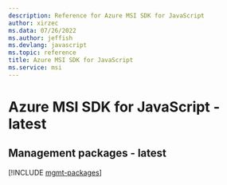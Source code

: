 ```yaml
---
description: Reference for Azure MSI SDK for JavaScript
author: xirzec
ms.data: 07/26/2022
ms.author: jeffish
ms.devlang: javascript
ms.topic: reference
title: Azure MSI SDK for JavaScript
ms.service: msi
---
```

# Azure MSI SDK for JavaScript - latest

## Management packages - latest
[!INCLUDE [mgmt-packages](msi-mgmt-index.md)]